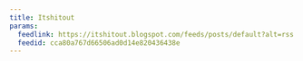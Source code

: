 ```yaml
---
title: Itshitout
params:
  feedlink: https://itshitout.blogspot.com/feeds/posts/default?alt=rss
  feedid: cca80a767d66506ad0d14e820436438e
---
```

